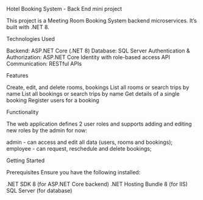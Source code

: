 Hotel Booking System - Back End mini project

This project is a Meeting Room Booking System backend microservices. It’s built with .NET 8.

Technologies Used

Backend: ASP.NET Core (.NET 8)
Database: SQL Server
Authentication & Authorization: ASP.NET Core Identity with role-based access
API Communication: RESTful APIs

Features

Create, edit, and delete rooms, bookings
List all rooms or search trips by name
List all bookings or search trips by name
Get details of a single booking
Register users for a booking

Functionality

The web application defines 2 user roles and supports adding and editing new roles by the admin for now:

admin - can access and edit all data (users, rooms and bookings);
employee - can request, reschedule and delete bookings;

Getting Started

Prerequisites
Ensure you have the following installed:

.NET SDK 8 (for ASP.NET Core backend)
.NET Hosting Bundle 8 (for IIS)
SQL Server (for database)
